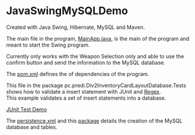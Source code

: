 # JavaSwingMySQLDemo
Created with Java Swing, Hibernate, MySQL and Maven.

The main file in the program, [MainApp.java](https://github.com/LeeWenGuangSam/JavaSwingMySQLDemo/blob/DatabaseBranch/src/pc/predi/MainApp.java), is the main of the program and meant to start the Swing program.

Currently only works with the Weapon Selection only and able to use the confirm button and send the information to the MySQL database.

The [pom.xml](https://github.com/LeeWenGuangSam/JavaSwingMySQLDemo/blob/DatabaseBranch/pom.xml) defines the of dependencies of the program.

This file in the package pc.predi.Div2InventoryCardLayoutDatabase.Tests shows how to validate a insert statement with JUnit and [Regex](https://en.wikipedia.org/wiki/Regular_expression).  
This example validates a set of insert statements into a database.

[JUnit Test Demo](https://github.com/LeeWenGuangSam/JavaSwingMySQLDemo/blob/DatabaseBranch/src/pc/predi/Div2InventoryCardLayoutDatabase/Tests/CreateScriptsTest.java)

The [persistence.xml](https://github.com/LeeWenGuangSam/JavaSwingMySQLDemo/blob/DatabaseBranch/src/main/resources/META-INF/persistence.xml) and this  [package](https://github.com/LeeWenGuangSam/JavaSwingMySQLDemo/blob/DatabaseBranch/src/pc/predi/Div2InventoryCardLayoutDatabase/Tables/CreateTables.java) details the creation of the MySQL database and tables.
